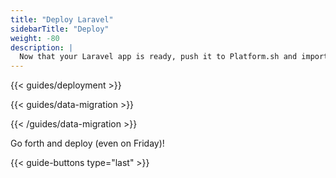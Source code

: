 ```yaml
---
title: "Deploy Laravel"
sidebarTitle: "Deploy"
weight: -80
description: |
  Now that your Laravel app is ready, push it to Platform.sh and import your data.
---
```

{{< guides/deployment >}} 

{{< guides/data-migration >}}

{{< /guides/data-migration >}}

Go forth and deploy (even on Friday)!

{{< guide-buttons type="last" >}}
